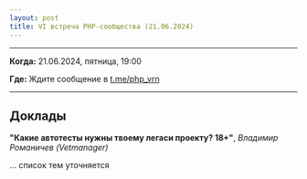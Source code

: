 ```yaml
---
layout: post
title: VI встреча PHP-сообщества (21.06.2024)
---
```


---

**Когда:** 21.06.2024, пятница, 19:00

**Где:** Ждите сообщение в [t.me/php_vrn](https://t.me/php_vrn)

---

## Доклады

**"Какие автотесты нужны твоему легаси проекту? 18+"**, _Владимир Романичев (Vetmanager)_


... список тем уточняется